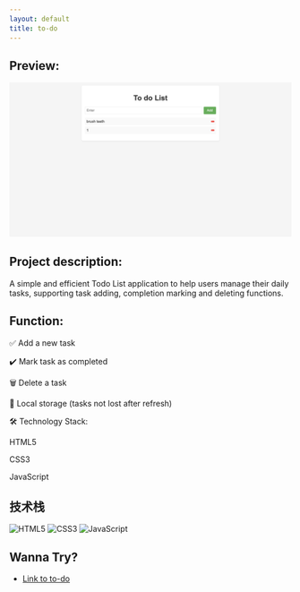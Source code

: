```yaml
---
layout: default
title: to-do
---
```

## Preview:
![to-do](https://raw.githubusercontent.com/endElder/endElder.github.io/master/assets/img/todo.png)

## Project description: 
A simple and efficient Todo List application to help users manage their daily tasks, supporting task adding, completion marking and deleting functions.

## Function:
✅ Add a new task

✔️ Mark task as completed

🗑️ Delete a task

📝 Local storage (tasks not lost after refresh)

🛠️ Technology Stack:

HTML5 

CSS3 

JavaScript

## 技术栈
![HTML5](https://img.shields.io/badge/HTML5-E34F26?logo=html5&logoColor=white)
![CSS3](https://img.shields.io/badge/CSS3-1572B6?logo=css3&logoColor=white)
![JavaScript](https://img.shields.io/badge/JavaScript-F7DF1E?logo=javascript&logoColor=black)

## Wanna Try?



- [Link to to-do](https://github.com/endElder/to-do
)
